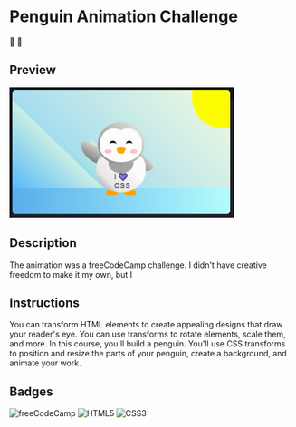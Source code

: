 # Penguin Animation Challenge
&#128075;
&#x1F44B;

## Preview
![alt text](./penguin-animation.PNG)

## Description

The animation was a freeCodeCamp challenge. I didn't have creative freedom to make it my own, but I 

## Instructions

You can transform HTML elements to create appealing designs that draw your reader's eye. You can use transforms to rotate elements, scale them, and more. In this course, you'll build a penguin. You'll use CSS transforms to position and resize the parts of your penguin, create a background, and animate your work.

## Badges
![freeCodeCamp](https://img.shields.io/badge/freeCodeCamp-0A0A23.svg?style=for-the-badge&logo=freeCodeCamp&logoColor=white)
![HTML5](https://img.shields.io/badge/html5-%23E34F26.svg?style=for-the-badge&logo=html5&logoColor=white)
![CSS3](https://img.shields.io/badge/css3-%231572B6.svg?style=for-the-badge&logo=css3&logoColor=white)
